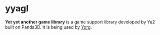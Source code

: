 yyagl
=========

**Yet yet another game library** is a game support library developed by Ya2 built on Panda3D. It is being used by [Yorg](www.ya2.it/pages/yorg.html).
